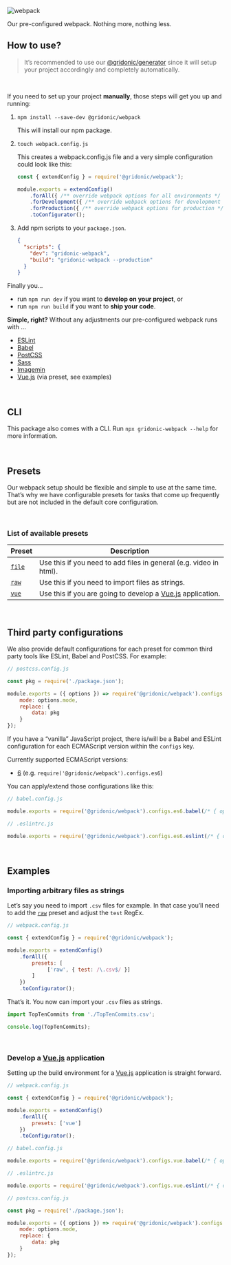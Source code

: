 ![webpack](https://gridonic.github.io/assets/images/logos/webpack.svg)

Our pre-configured webpack. Nothing more, nothing less.
<br>

## How to use?

> It’s recommended to use our [@gridonic/generator](https://github.com/gridonic/generator) since it will setup your project accordingly and completely automatically.
<br>

If you need to set up your project **manually**, those steps will get you up and running:

1. `npm install --save-dev @gridonic/webpack`  
    
    This will install our npm package.
    
2. `touch webpack.config.js`
    
    This creates a webpack.config.js file and a very simple configuration could look like this:
    
    ```js
    const { extendConfig } = require('@gridonic/webpack');
    
    module.exports = extendConfig()
        .forAll({ /** override webpack options for all environments */ })
        .forDevelopment({ /** override webpack options for development */ })
        .forProduction({ /** override webpack options for production */ })
        .toConfigurator();
    ```
    
3. Add npm scripts to your `package.json`.

    ```json
    {
      "scripts": {
        "dev": "gridonic-webpack",
        "build": "gridonic-webpack --production"
      }
    }
    ``` 

Finally you…

- run `npm run dev` if you want to **develop on your project**, or 
- run `npm run build` if you want to **ship your code**.

**Simple, right?** Without any adjustments our pre-configured webpack runs with …

- [ESLint]
- [Babel]
- [PostCSS]
- [Sass]
- [Imagemin]
- [Vue.js] (via preset, see examples)

<br>

## CLI

This package also comes with a CLI. Run `npx gridonic-webpack --help` for more information.

<br>

## Presets

Our webpack setup should be flexible and simple to use at the same time. That’s why we have configurable presets for tasks that come up frequently but are not included in the default core configuration.

<br>

### List of available presets

| Preset | Description |
| -------- | -------- |
| [`file`] | Use this if you need to add files in general (e.g. video in html). |
| [`raw`] | Use this if you need to import files as strings. |
| [`vue`] | Use this if you are going to develop a [Vue.js] application. |


<br>

## Third party configurations

We also provide default configurations for each preset for common third party tools like ESLint, Babel and PostCSS. For example:

```js
// postcss.config.js

const pkg = require('./package.json');

module.exports = ({ options }) => require('@gridonic/webpack').configs.postcss({
    mode: options.mode,
    replace: {
        data: pkg
    }
});
```

If you have a “vanilla” JavaScript project, there is/will be a Babel and ESLint configuration for each ECMAScript version within the `configs` key.

Currently supported ECMAScript versions:

- [6](https://www.ecma-international.org/ecma-262/6.0/index.html) (e.g. `require('@gridonic/webpack').configs.es6`)

You can apply/extend those configurations like this:

```js
// babel.config.js

module.exports = require('@gridonic/webpack').configs.es6.babel(/* { options } */);
```

```js
// .eslintrc.js

module.exports = require('@gridonic/webpack').configs.es6.eslint(/* { options } */);
```

<br>

## Examples

### Importing arbitrary files as strings

Let’s say you need to import `.csv` files for example. In that case you’ll need to add the [`raw`] preset and adjust the `test` RegEx.

```js
// webpack.config.js

const { extendConfig } = require('@gridonic/webpack');

module.exports = extendConfig()
    .forAll({
        presets: [
             ['raw', { test: /\.csv$/ }]
        ]
    })
    .toConfigurator();
```

That’s it. You now can import your `.csv` files as strings.

```js
import TopTenCommits from './TopTenCommits.csv';

console.log(TopTenCommits);
```

<br>

### Develop a [Vue.js] application

Setting up the build environment for a [Vue.js] application is straight forward.

```js
// webpack.config.js

const { extendConfig } = require('@gridonic/webpack');

module.exports = extendConfig()
    .forAll({
        presets: ['vue']
    })
    .toConfigurator();
```

```js
// babel.config.js

module.exports = require('@gridonic/webpack').configs.vue.babel(/* { options } */);
```

```js
// .eslintrc.js

module.exports = require('@gridonic/webpack').configs.vue.eslint(/* { options } */);
```

```js
// postcss.config.js

const pkg = require('./package.json');

module.exports = ({ options }) => require('@gridonic/webpack').configs.postcss({
    mode: options.mode,
    replace: {
        data: pkg
    }
});
```


[`file`]: ./src/presets/file.js
[`raw`]: ./src/presets/raw.js
[`vue`]: ./src/presets/vue.js

[Vue.js]: https://vuejs.org/
[ESLint]: https://eslint.org/
[Babel]: https://babeljs.io/
[PostCSS]: https://postcss.org/
[Sass]: https://sass-lang.com/
[Imagemin]: https://github.com/imagemin/imagemin
